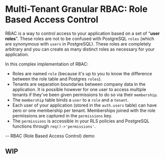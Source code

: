 # Multi-Tenant Granular RBAC: Role Based Access Control

RBAC is a way to control access to your application based on a set of "**user roles**".  These roles are not to be confused with PostgreSQL `roles` (which are synonymous with `users` in PostgreSQL).  These roles are completely arbitrary and you can create as many distinct roles as necessary for your application.

In this complex implementation of RBAC:
- Roles are named `role` (because it's up to you to know the difference between the role table and Postgres `roles`).
- Tenants are separation boundaries between company data in the application. It is possible however for one user to access multiple tenants if they've been given permissions to do so via their `membership`.
- The `membership` table binds a `user` to a `role` and a `tenant`. 
- Each user of your application (stored in the `auth.users` table) can have zero or one membership per tenant. Memberships joined with the role permissions are captured in the `permissions` key.
- The `permissions` is accessible in your RLS policies and PostgreSQL functions through `req()->'permissions'`.


-- RBAC (Role Based Access Control) demo

## WIP